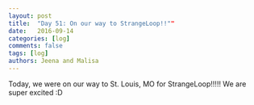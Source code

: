 ```yaml
---
layout: post
title:  "Day 51: On our way to StrangeLoop!!""
date:   2016-09-14
categories: [log]
comments: false
tags: [log]
authors: Jeena and Malisa
---
```


Today, we were on our way to St. Louis, MO for StrangeLoop!!!!! We are super excited :D
